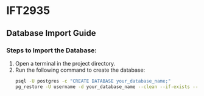 # IFT2935

## Database Import Guide

### Steps to Import the Database:
1. Open a terminal in the project directory.
2. Run the following command to create the database:
   ```bash
   psql -U postgres -c "CREATE DATABASE your_database_name;"
   pg_restore -U username -d your_database_name --clean --if-exists --no-owner ProjectFinal.backup
   ```
